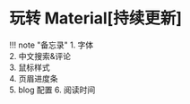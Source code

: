 

# 玩转 Material[持续更新]

<div id="progress-container">
  <div id="progress-bar"></div>
</div>



!!! note "备忘录"
    1. 字体  
    2. 中文搜索&评论  
    3. 鼠标样式  
    4. 页眉进度条  
    5. blog 配置
    6. 阅读时间
